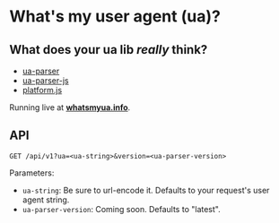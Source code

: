 # What's my user agent (ua)?

## What does your ua lib *really* think?

* [ua-parser](https://github.com/tobie/ua-parser)
* [ua-parser-js]("https://github.com/faisalman/ua-parser-js")
* [platform.js](https://github.com/bestiejs/platform.js/)

Running live at **[whatsmyua.info](http://www.whatsmyua.info)**.

## API

`GET /api/v1?ua=<ua-string>&version=<ua-parser-version>`

Parameters:

* `ua-string`: Be sure to url-encode it. Defaults to your request's user agent string.
* `ua-parser-version`: Coming soon. Defaults to "latest".
